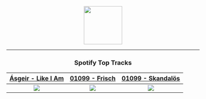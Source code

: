 <p align="center">
  <a href="https://www.tobiasmichael.de">
    <img src="https://tm-website-static.s3.eu-central-1.amazonaws.com/logo.png" width="100" height="100"/>
  </a>
</p>

---

<h3 align="center">Spotify Top Tracks</h3>

[Ásgeir - Like I Am](https://open.spotify.com/track/3iwX6PquPlEniQLgOu06Cs)|[01099 - Frisch](https://open.spotify.com/track/7toCqux0Ln42OttYYyds4k)|[01099 - Skandalös](https://open.spotify.com/track/6tNM8cPyD4epzfUNCcuYp5)
:---:|:----:|:----:
<img src="https://i.scdn.co/image/ab67616d00001e02459ce67fbc7a1e9cae3ae46a"/>|<img src="https://i.scdn.co/image/ab67616d00001e024751acc9acbe99097af6f357"/>|<img src="https://i.scdn.co/image/ab67616d00001e027dc4478e32de3b70e7a4d12c"/>